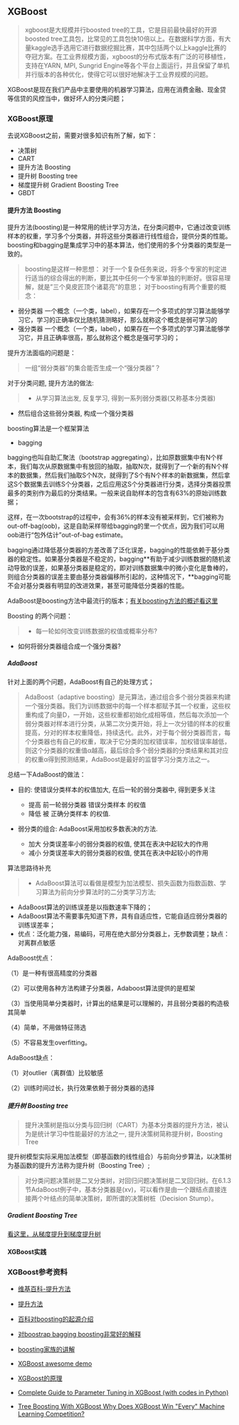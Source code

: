 ## XGBoost

> xgboost是大规模并行boosted tree的工具，它是目前最快最好的开源boosted tree工具包，比常见的工具包快10倍以上。在数据科学方面，有大量kaggle选手选用它进行数据挖掘比赛，其中包括两个以上kaggle比赛的夺冠方案。在工业界规模方面，xgboost的分布式版本有广泛的可移植性，支持在YARN, MPI, Sungrid Engine等各个平台上面运行，并且保留了单机并行版本的各种优化，使得它可以很好地解决于工业界规模的问题。

XGBoost是现在我们产品中主要使用的机器学习算法，应用在消费金融、现金贷等信贷的风控当中，做好坏人的分类问题；

### XGBoost原理

去说XGBoost之前，需要对很多知识有所了解，如下：

* 决策树 
* CART
* 提升方法 Boosting
* 提升树 Boosting tree
* 梯度提升树  Gradient Boosting Tree
* GBDT

#### 提升方法 Boosting

提升方法(boosting)是一种常用的统计学习方法，在分类问题中，它通过改变训练样本的权重，学习多个分类器，并将这些分类器进行线性组合，提供分类的性能。boosting和bagging是集成学习中的基本算法，他们使用的多个分类器的类型是一致的。

> boosting是这样一种思想： 对于一个复杂任务来说，将多个专家的判定进行适当的综合得出的判断，要比其中任何一个专家单独的判断好。很容易理解，就是”三个臭皮匠顶个诸葛亮”的意思；
对于boosting有两个重要的概念：
* 弱分类器
一个概念（一个类，label），如果存在一个多项式的学习算法能够学习它，学习的正确率仅比随机猜测略好，那么就称这个概念是弱可学习的
* 强分类器
一个概念（一个类，label），如果存在一个多项式的学习算法能够学习它，并且正确率很高，那么就称这个概念是强可学习的；


提升方法面临的问题是：
> 一组“弱分类器”的集合能否生成一个“强分类器”？

对于分类问题, 提升方法的做法:
> * 从学习算法出发, 反复学习, 得到一系列弱分类器(又称基本分类器)
* 然后组合这些弱分类器, 构成一个强分类器

boosting算法是一个框架算法

* bagging

bagging也叫自助汇聚法（bootstrap aggregating），比如原数据集中有N个样本，我们每次从原数据集中有放回的抽取，抽取N次，就得到了一个新的有N个样本的数据集，然后我们抽取S个N次，就得到了S个有N个样本的新数据集，然后拿这S个数据集去训练S个分类器，之后应用这S个分类器进行分类，选择分类器投票最多的类别作为最后的分类结果。一般来说自助样本的包含有63%的原始训练数据；

这样，在一次bootstrap的过程中，会有36%的样本没有被采样到，它们被称为out-off-bag(oob)，这是自助采样带给bagging的里一个优点，因为我们可以用oob进行“包外估计”out-of-bag estimate。

bagging通过降低基分类器的方差改善了泛化误差，bagging的性能依赖于基分类器的稳定性。如果基分类器是不稳定的，bagging**有助于减少训练数据的随机波动导致的误差，如果基分类器是稳定的，即对训练数据集中的微小变化是鲁棒的，则组合分类器的误差主要由基分类器偏移所引起的，这种情况下，**bagging可能不会对基分类器有明显的改进效果，甚至可能降低分类器的性能。

AdaBoost是boosting方法中最流行的版本；[有关boosting方法的概述看这里](https://baike.baidu.com/item/boosting/1403912)

Boosting 的两个问题：

> * 每一轮如何改变训练数据的权值或概率分布?
* 如何将弱分类器组合成一个强分类器?


##### AdaBoost

针对上面的两个问题，AdaBoost有自己的处理方式；

> AdaBoost（adaptive boosting）是元算法，通过组合多个弱分类器来构建一个强分类器。我们为训练数据中的每一个样本都赋予其一个权重，这些权重构成了向量D，一开始，这些权重都初始化成相等值，然后每次添加一个弱分类器对样本进行分类，从第二次分类开始，将上一次分错的样本的权重提高，分对的样本权重降低，持续迭代。此外，对于每个弱分类器而言，每个分类器也有自己的权重，取决于它分类的加权错误率，加权错误率越低，则这个分类器的权重值α越高，最后综合多个弱分类器的分类结果和其对应的权重α得到预测结果，AdaBoost是最好的监督学习分类方法之一。

总结一下AdaBoost的做法：

* 目的: 使错误分类样本的权值加大, 在后一轮的弱分类器中, 得到更多关注
  * 提高 前一轮弱分类器 错误分类样本 的权值
  * 降低 被 正确分类样本 的权值.
  
* 弱分类的组合: AdaBoost采用加权多数表决的方法.
  * 加大 分类误差率小的弱分类器的权值, 使其在表决中起较大的作用
  * 减小 分类误差率大的弱分类器的权值, 使其在表决中起较小的作用
  
算法思路待补充

> * AdaBoost算法可以看做是模型为加法模型、损失函数为指数函数、学习算法为前向分步算法时的二分类学习方法; 
* AdaBoost算法的训练误差是以指数速率下降的； 
* AdaBoost算法不需要事先知道下界，具有自适应性，它能自适应弱分类器的训练误差率；
* 优点：泛化能力强，易编码，可用在绝大部分分类器上，无参数调整；缺点：对离群点敏感


AdaBoost优点：

（1）是一种有很高精度的分类器

（2）可以使用各种方法构建子分类器，Adaboost算法提供的是框架

（3）当使用简单分类器时，计算出的结果是可以理解的，并且弱分类器的构造极其简单

（4）简单，不用做特征筛选

（5）不容易发生overfitting。

AdaBoost缺点：

（1）对outlier（离群值）比较敏感

（2）训练时间过长，执行效果依赖于弱分类器的选择

##### 提升树 Boosting tree

> 提升决策树是指以分类与回归树（CART）为基本分类器的提升方法，被认为是统计学习中性能最好的方法之一, 提升决策树简称提升树，Boosting Tree

提升树模型实际采用加法模型（即基函数的线性组合）与前向分步算法，以决策树为基函数的提升方法称为提升树（Boosting Tree）;

> 对分类问题决策树是二叉分类树，对回归问题决策树是二叉回归树。在6.1.3节AdaBoost例子中，基本分类器是\(xv\)，可以看作是由一个跟结点直接连接两个叶结点的简单决策树，即所谓的决策树桩（Decision Stump）。

##### Gradient Boosting Tree

[看这里，从梯度提升到梯度提升树](http://kubicode.me/2016/04/24/Machine%20Learning/From-Gradient-Boosting-to-GBT/)


#### XGBoost实践




### XGBoost参考资料

* [维基百科-提升方法](https://zh.wikipedia.org/wiki/%E6%8F%90%E5%8D%87%E6%96%B9%E6%B3%95)
* [提升方法](https://clyyuanzi.gitbooks.io/julymlnotes/content/adaboost.html)
* [百科对boosting的起源介绍](https://baike.baidu.com/item/boosting/1403912)
* [对boostrap bagging boosting非常好的解释](https://lidongxuan.github.io/blog/boosting)
* [boosting家族的讲解](http://www.52caml.com/head_first_ml/ml-chapter6-boosting-family/)
* [XGBoost awesome demo](https://github.com/dmlc/xgboost/tree/master/demo)
* [XGBoost的原理](http://djjowfy.com/2017/08/01/XGBoost的原理/)
* [Complete Guide to Parameter Tuning in XGBoost (with codes in Python)](https://www.analyticsvidhya.com/blog/2016/03/complete-guide-parameter-tuning-xgboost-with-codes-python/)

* [Tree Boosting With XGBoost Why Does XGBoost Win "Every" Machine Learning Competition?](https://brage.bibsys.no/xmlui/bitstream/handle/11250/2433761/16128_FULLTEXT.pdf?sequence=1&isAllowed=y)